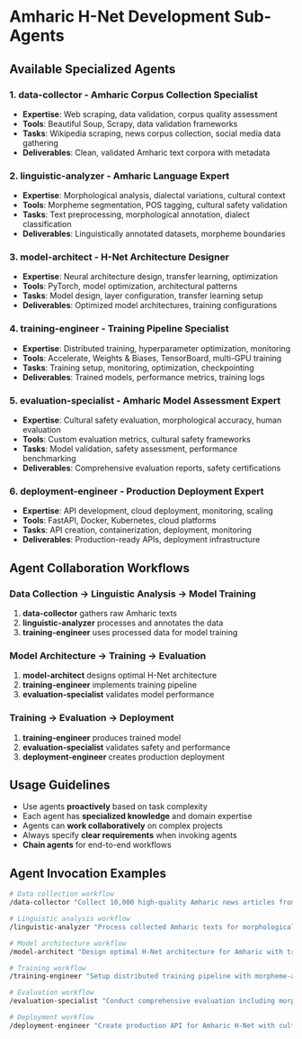 # Amharic H-Net Development Sub-Agents

## Available Specialized Agents

### 1. **data-collector** - Amharic Corpus Collection Specialist
- **Expertise**: Web scraping, data validation, corpus quality assessment
- **Tools**: Beautiful Soup, Scrapy, data validation frameworks
- **Tasks**: Wikipedia scraping, news corpus collection, social media data gathering
- **Deliverables**: Clean, validated Amharic text corpora with metadata

### 2. **linguistic-analyzer** - Amharic Language Expert  
- **Expertise**: Morphological analysis, dialectal variations, cultural context
- **Tools**: Morpheme segmentation, POS tagging, cultural safety validation
- **Tasks**: Text preprocessing, morphological annotation, dialect classification
- **Deliverables**: Linguistically annotated datasets, morpheme boundaries

### 3. **model-architect** - H-Net Architecture Designer
- **Expertise**: Neural architecture design, transfer learning, optimization
- **Tools**: PyTorch, model optimization, architectural patterns
- **Tasks**: Model design, layer configuration, transfer learning setup
- **Deliverables**: Optimized model architectures, training configurations

### 4. **training-engineer** - Training Pipeline Specialist
- **Expertise**: Distributed training, hyperparameter optimization, monitoring
- **Tools**: Accelerate, Weights & Biases, TensorBoard, multi-GPU training
- **Tasks**: Training setup, monitoring, optimization, checkpointing
- **Deliverables**: Trained models, performance metrics, training logs

### 5. **evaluation-specialist** - Amharic Model Assessment Expert
- **Expertise**: Cultural safety evaluation, morphological accuracy, human evaluation
- **Tools**: Custom evaluation metrics, cultural safety frameworks
- **Tasks**: Model validation, safety assessment, performance benchmarking
- **Deliverables**: Comprehensive evaluation reports, safety certifications

### 6. **deployment-engineer** - Production Deployment Expert
- **Expertise**: API development, cloud deployment, monitoring, scaling
- **Tools**: FastAPI, Docker, Kubernetes, cloud platforms
- **Tasks**: API creation, containerization, deployment, monitoring
- **Deliverables**: Production-ready APIs, deployment infrastructure

## Agent Collaboration Workflows

### Data Collection → Linguistic Analysis → Model Training
1. **data-collector** gathers raw Amharic texts
2. **linguistic-analyzer** processes and annotates the data
3. **training-engineer** uses processed data for model training

### Model Architecture → Training → Evaluation
1. **model-architect** designs optimal H-Net architecture
2. **training-engineer** implements training pipeline
3. **evaluation-specialist** validates model performance

### Training → Evaluation → Deployment
1. **training-engineer** produces trained model
2. **evaluation-specialist** validates safety and performance
3. **deployment-engineer** creates production deployment

## Usage Guidelines

- Use agents **proactively** based on task complexity
- Each agent has **specialized knowledge** and domain expertise
- Agents can **work collaboratively** on complex projects
- Always specify **clear requirements** when invoking agents
- **Chain agents** for end-to-end workflows

## Agent Invocation Examples

```bash
# Data collection workflow
/data-collector "Collect 10,000 high-quality Amharic news articles from BBC Amharic, EBC, and Fana Broadcasting"

# Linguistic analysis workflow  
/linguistic-analyzer "Process collected Amharic texts for morphological segmentation and cultural safety validation"

# Model architecture workflow
/model-architect "Design optimal H-Net architecture for Amharic with transfer learning from Chinese model"

# Training workflow
/training-engineer "Setup distributed training pipeline with morpheme-aware masking and cultural safety integration"

# Evaluation workflow
/evaluation-specialist "Conduct comprehensive evaluation including morphological accuracy and cultural safety assessment"

# Deployment workflow
/deployment-engineer "Create production API for Amharic H-Net with cultural safety monitoring and multi-dialect support"
```